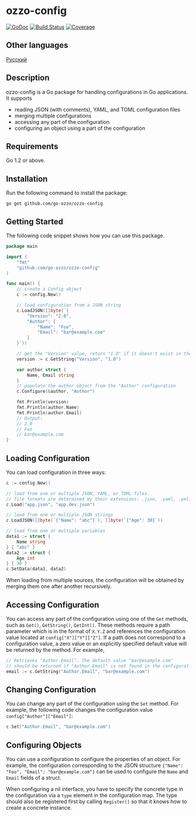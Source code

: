 # ozzo-config

[![GoDoc](https://godoc.org/github.com/go-ozzo/ozzo-config?status.png)](http://godoc.org/github.com/go-ozzo/ozzo-config)
[![Build Status](https://travis-ci.org/go-ozzo/ozzo-config.svg?branch=master)](https://travis-ci.org/go-ozzo/ozzo-config)
[![Coverage](http://gocover.io/_badge/github.com/go-ozzo/ozzo-config)](http://gocover.io/github.com/go-ozzo/ozzo-config)

## Other languages

[Русский](/docs/README-ru.md)

## Description

ozzo-config is a Go package for handling configurations in Go applications. It supports

* reading JSON (with comments), YAML, and TOML configuration files
* merging multiple configurations
* accessing any part of the configuration
* configuring an object using a part of the configuration

## Requirements

Go 1.2 or above.

## Installation

Run the following command to install the package:

```
go get github.com/go-ozzo/ozzo-config
```

## Getting Started

The following code snippet shows how you can use this package.

```go
package main

import (
    "fmt"
    "github.com/go-ozzo/ozzo-config"
)

func main() {
    // create a Config object
    c := config.New()

    // load configuration from a JSON string
    c.LoadJSON([]byte(`{
        "Version": "2.0",
        "Author": {
            "Name": "Foo",
            "Email": "bar@example.com"
        }
    }`))

    // get the "Version" value, return "1.0" if it doesn't exist in the config
    version := c.GetString("Version", "1.0")

    var author struct {
        Name, Email string
    }
    // populate the author object from the "Author" configuration
    c.Configure(&author, "Author")

    fmt.Println(version)
    fmt.Println(author.Name)
    fmt.Println(author.Email)
    // Output:
    // 2.0
    // Foo
    // bar@example.com
}
```

## Loading Configuration

You can load configuration in three ways:

```go
c := config.New()

// load from one or multiple JSON, YAML, or TOML files.
// file formats are determined by their extensions: .json, .yaml, .yml, .toml
c.Load("app.json", "app.dev.json")

// load from one or multiple JSON strings
c.LoadJSON([]byte(`{"Name": "abc"}`), []byte(`{"Age": 30}`))

// load from one or multiple variables
data1 := struct {
    Name string
} { "abc" }
data2 := struct {
    Age int
} { 30 }
c.SetData(data1, data2)
```

When loading from multiple sources, the configuration will be obtained by merging them one after another recursively.

## Accessing Configuration

You can access any part of the configuration using one of the `Get` methods, such as `Get()`, `GetString()`, `GetInt()`.
These methods require a path parameter which is in the format of `X.Y.Z` and references the configuration value
located at `config["X"]["Y"]["Z"]`. If a path does not correspond to a configuration value, a zero value or an
explicitly specified default value will be returned by the method. For example,

```go
// Retrieves "Author.Email". The default value "bar@example.com"
// should be returned if "Author.Email" is not found in the configuration.
email := c.GetString("Author.Email", "bar@example.com")
```


## Changing Configuration

You can change any part of the configuration using the `Set` method. For example, the following code
changes the configuration value `config["Author"]["Email"]`:

```go
c.Set("Author.Email", "bar@example.com")
```

## Configuring Objects

You can use a configuration to configure the properties of an object. For example, the configuration
corresponding to the JSON structure `{"Name": "Foo", "Email": "bar@example.com"}` can be used to configure
the `Name` and `Email` fields of a struct.

When configuring a nil interface, you have to specify the concrete type in the configuration via a `type` element
in the configuration map. The type should also be registered first by calling `Register()` so that it knows
how to create a concrete instance.
